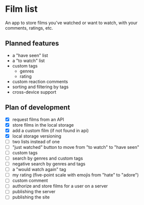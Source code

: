 # Film list

An app to store films you've watched or want to watch, with your comments, ratings, etc.

## Planned features

- a "have seen" list
- a "to watch" list
- custom tags
  - genres
  - rating
- custom reaction comments
- sorting and filtering by tags
- cross-device support

## Plan of development

- [x] request films from an API
- [x] store films in the local storage
- [x] add a custom film (if not found in api)
- [x] local storage versioning
- [ ] two lists instead of one
- [ ] "just watched" button to move from "to watch" to "have seen"
- [ ] custom tags
- [ ] search by genres and custom tags
- [ ] negative search by genres and tags
- [ ] a "would watch again" tag
- [ ] my rating (five-point scale with emojis from "hate" to "adore")
- [ ] custom comment
- [ ] authorize and store films for a user on a server
- [ ] publishing the server
- [ ] publishing the site
